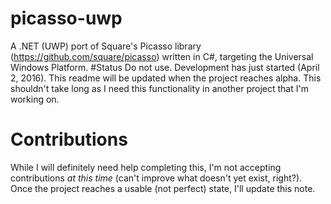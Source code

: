 # picasso-uwp
A .NET (UWP) port of Square's Picasso library (https://github.com/square/picasso) written in C#, targeting the Universal Windows Platform.
#Status
Do not use. Development has just started (April 2, 2016). This readme will be updated when the project reaches alpha. This shouldn't take long as I need this functionality in another project that I'm working on.
# Contributions
While I will definitely need help completing this, I'm not accepting contributions _at this time_ (can't improve what doesn't yet exist, right?). Once the project reaches a usable (not perfect) state, I'll update this note.
